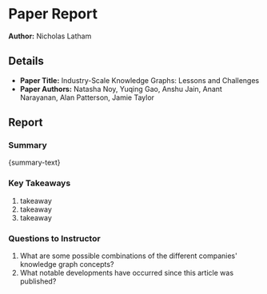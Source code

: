 # Paper Report
**Author:** Nicholas Latham

## Details
* **Paper Title:** Industry-Scale Knowledge Graphs: Lessons and Challenges
* **Paper Authors:** Natasha Noy, Yuqing Gao, Anshu Jain, Anant Narayanan, Alan Patterson, Jamie Taylor
## Report

### Summary
{summary-text}

### Key Takeaways
1. takeaway
2. takeaway
3. takeaway

### Questions to Instructor
1. What are some possible combinations of the different companies' knowledge graph concepts?
2. What notable developments have occurred since this article was published?
